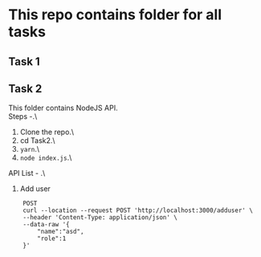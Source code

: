 # This repo contains folder for all tasks

## Task 1


## Task 2
This folder contains NodeJS API.\
Steps -.\
1. Clone the repo.\
2. cd Task2.\
3. ```yarn```.\
4. ```node index.js```.\

API List - .\
1. Add user
```
    POST
    curl --location --request POST 'http://localhost:3000/adduser' \
    --header 'Content-Type: application/json' \
    --data-raw '{
        "name":"asd",
        "role":1
    }'
```